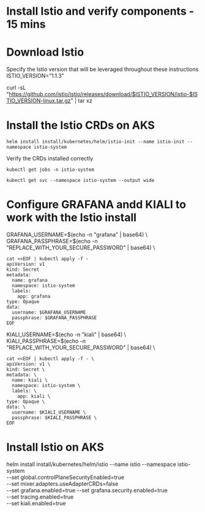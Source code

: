 # Install Istio and verify components - 15 mins

# Download Istio

Specify the Istio version that will be leveraged throughout these instructions \
ISTIO_VERSION="1.1.3"

curl -sL "https://github.com/istio/istio/releases/download/$ISTIO_VERSION/istio-$ISTIO_VERSION-linux.tar.gz" | tar xz

# Install the Istio CRDs on AKS
```
helm install install/kubernetes/helm/istio-init --name istio-init --namespace istio-system
```

Verify the CRDs installed correctly

```
kubectl get jobs -n istio-system
```
```
kubectl get svc --namespace istio-system --output wide
```

# Configure GRAFANA andd KIALI to work with the Istio install


GRAFANA_USERNAME=$(echo -n "grafana" | base64) \
GRAFANA_PASSPHRASE=$(echo -n "REPLACE_WITH_YOUR_SECURE_PASSWORD" | base64) \

```
cat <<EOF | kubectl apply -f -
apiVersion: v1
kind: Secret
metadata:
  name: grafana
  namespace: istio-system
  labels:
    app: grafana
type: Opaque
data:
  username: $GRAFANA_USERNAME
  passphrase: $GRAFANA_PASSPHRASE
EOF
```


KIALI_USERNAME=$(echo -n "kiali" | base64) \
KIALI_PASSPHRASE=$(echo -n "REPLACE_WITH_YOUR_SECURE_PASSWORD" | base64) \

```
cat <<EOF | kubectl apply -f - \
apiVersion: v1 \
kind: Secret \
metadata: \
  name: kiali \
  namespace: istio-system \
  labels: \
    app: kiali \
type: Opaque \
data: \
  username: $KIALI_USERNAME \
  passphrase: $KIALI_PASSPHRASE \
EOF
```

# Install Istio on AKS

helm install install/kubernetes/helm/istio --name istio --namespace istio-system \
  --set global.controlPlaneSecurityEnabled=true \
  --set mixer.adapters.useAdapterCRDs=false \
  --set grafana.enabled=true --set grafana.security.enabled=true \
  --set tracing.enabled=true \
  --set kiali.enabled=true

